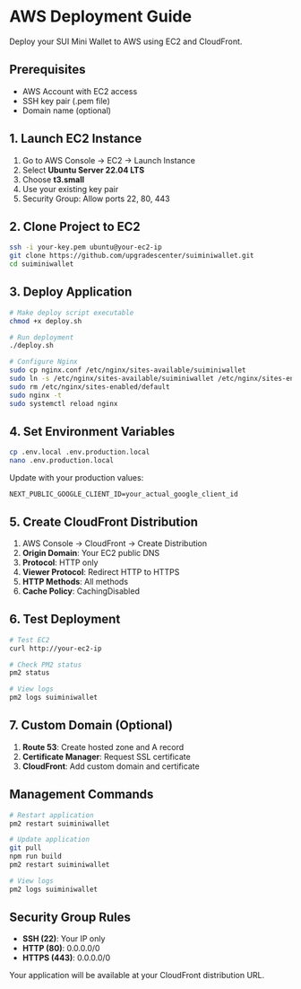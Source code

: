 # AWS Deployment Guide

Deploy your SUI Mini Wallet to AWS using EC2 and CloudFront.

## Prerequisites

- AWS Account with EC2 access
- SSH key pair (.pem file)
- Domain name (optional)

## 1. Launch EC2 Instance

1. Go to AWS Console → EC2 → Launch Instance
2. Select **Ubuntu Server 22.04 LTS**
3. Choose **t3.small**
4. Use your existing key pair
5. Security Group: Allow ports 22, 80, 443

## 2. Clone Project to EC2

```bash
ssh -i your-key.pem ubuntu@your-ec2-ip
git clone https://github.com/upgradescenter/suiminiwallet.git
cd suiminiwallet
```

## 3. Deploy Application

```bash
# Make deploy script executable
chmod +x deploy.sh

# Run deployment
./deploy.sh

# Configure Nginx
sudo cp nginx.conf /etc/nginx/sites-available/suiminiwallet
sudo ln -s /etc/nginx/sites-available/suiminiwallet /etc/nginx/sites-enabled/
sudo rm /etc/nginx/sites-enabled/default
sudo nginx -t
sudo systemctl reload nginx
```

## 4. Set Environment Variables

```bash
cp .env.local .env.production.local
nano .env.production.local
```

Update with your production values:
```
NEXT_PUBLIC_GOOGLE_CLIENT_ID=your_actual_google_client_id
```

## 5. Create CloudFront Distribution

1. AWS Console → CloudFront → Create Distribution
2. **Origin Domain**: Your EC2 public DNS
3. **Protocol**: HTTP only
4. **Viewer Protocol**: Redirect HTTP to HTTPS
5. **HTTP Methods**: All methods
6. **Cache Policy**: CachingDisabled

## 6. Test Deployment

```bash
# Test EC2
curl http://your-ec2-ip

# Check PM2 status
pm2 status

# View logs
pm2 logs suiminiwallet
```

## 7. Custom Domain (Optional)

1. **Route 53**: Create hosted zone and A record
2. **Certificate Manager**: Request SSL certificate
3. **CloudFront**: Add custom domain and certificate

## Management Commands

```bash
# Restart application
pm2 restart suiminiwallet

# Update application
git pull
npm run build
pm2 restart suiminiwallet

# View logs
pm2 logs suiminiwallet
```

## Security Group Rules

- **SSH (22)**: Your IP only
- **HTTP (80)**: 0.0.0.0/0
- **HTTPS (443)**: 0.0.0.0/0

Your application will be available at your CloudFront distribution URL.